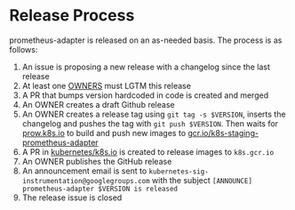 # Release Process

prometheus-adapter is released on an as-needed basis. The process is as follows:

1. An issue is proposing a new release with a changelog since the last release
1. At least one [OWNERS](OWNERS) must LGTM this release
1. A PR that bumps version hardcoded in code is created and merged
1. An OWNER creates a draft Github release
1. An OWNER creates a release tag using `git tag -s $VERSION`, inserts the changelog and pushes the tag with `git push $VERSION`. Then waits for [prow.k8s.io](https://prow.k8s.io) to build and push new images to [gcr.io/k8s-staging-prometheus-adapter](https://gcr.io/k8s-staging-prometheus-adapter)
1. A PR in [kubernetes/k8s.io](https://github.com/kubernetes/k8s.io/blob/main/k8s.gcr.io/images/k8s-staging-prometheus-adapter/images.yaml) is created to release images to `k8s.gcr.io`
1. An OWNER publishes the GitHub release
1. An announcement email is sent to `kubernetes-sig-instrumentation@googlegroups.com` with the subject `[ANNOUNCE] prometheus-adapter $VERSION is released`
1. The release issue is closed
